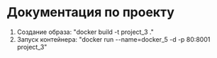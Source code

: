 # Документация по проекту





1. Создание образа: "docker build -t project_3 ."
2. Запуск контейнера: "docker run --name=docker_5 -d -p 80:8001 project_3"
